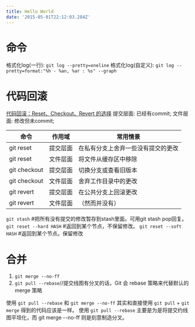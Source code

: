 ```yaml
---
title: Hello World
date: '2015-05-01T22:12:03.284Z'
---
```


# 命令
格式化log(一行): `git log --pretty=oneline`
格式化log(自定义): `git log --pretty=format:"%h - %an, %ar : %s" --graph`

# 代码回滚
[代码回滚：Reset、Checkout、Revert 的选择](https://github.com/geeeeeeeeek/git-recipes/wiki/5.2-%E4%BB%A3%E7%A0%81%E5%9B%9E%E6%BB%9A%EF%BC%9AReset%E3%80%81Checkout%E3%80%81Revert-%E7%9A%84%E9%80%89%E6%8B%A9)
提交层面: 已经有commit; 文件层面: 修改但未commit;

| 命令         | 作用域   | 常用情景                           |
|--------------|----------|------------------------------------|
| git reset    | 提交层面 | 在私有分支上舍弃一些没有提交的更改 |
| git reset    | 文件层面 | 将文件从缓存区中移除               |
| git checkout | 提交层面 | 切换分支或查看旧版本               |
| git checkout | 文件层面 | 舍弃工作目录中的更改               |
| git revert   | 提交层面 | 在公共分支上回滚更改               |
| git revert   | 文件层面 | （然而并没有）                     |

`git stash` #把所有没有提交的修改暂存到stash里面。可用git stash pop回复。
`git reset --hard HASH` #返回到某个节点，不保留修改。
`git reset --soft HASH` #返回到某个节点。保留修改

# 合并
1. `git merge --no-ff`
2. `git pull --rebase`//提交线图有分叉的话，Git 会 rebase 策略来代替默认的 merge 策略


使用 `git pull --rebase` 和 `git merge --no-ff` 其实和直接使用 `git pull` + `git merge` 得到的代码应该是一样。
使用 `git pull --rebase` 主要是为是将提交约线图平坦化，而 git merge --no-ff 则是刻意制造分叉。
